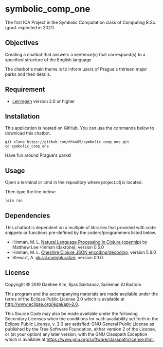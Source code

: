 # symbolic_comp_one

The first ICA Project in the Symbolic Computation class of Computing B.Sc.
(grad. expected in 2021)

## Objectives

Creating a chatbot that answers a sentence(s) that correspond(s) to a specified
structure of the English language

The chatbot's main theme is to inform users of Prague's thirteen major parks
and their details.

## Requirement

* [Leiningen](https://leiningen.org/) version 2.0 or higher

## Installation

This application is hosted on GitHub. You can use the commands below to
download this chatbot.
```
git clone https://github.com/dhk465/symbolic_comp_one.git
cd symbolic_comp_one
```
Have fun around Prague's parks!

## Usage

Open a terminal or cmd in the repository where project.clj is located.

Then type the line below:
```bash
lein run
```

## Dependencies

This chatbot is dependent on a multiple of libraries that provided with
code snippets or functions pre-defined by the coders/programmers listed below.

* Hinman, M. L. [Natural Language Processing in Clojure (opennlp)](https://github.com/dakrone/clojure-opennlp) by Matthew Lee Hinman (dakrone), version 0.5.0
* Hinman, M. L. [Cheshire Clojure JSON encoding/decoding](https://github.com/dakrone/cheshire), version 5.9.0
* Stewart, A. [plural.core/pluralize](https://github.com/stewart/plural.clj), version 0.1.0.


## License

Copyright © 2019 Daehee Kim, Ilyas Sakhanov, Sulieman Al Rustom

This program and the accompanying materials are made available under the
terms of the Eclipse Public License 2.0 which is available at
http://www.eclipse.org/legal/epl-2.0.

This Source Code may also be made available under the following Secondary
Licenses when the conditions for such availability set forth in the Eclipse
Public License, v. 2.0 are satisfied: GNU General Public License as published by
the Free Software Foundation, either version 2 of the License, or (at your
option) any later version, with the GNU Classpath Exception which is available
at https://www.gnu.org/software/classpath/license.html.
